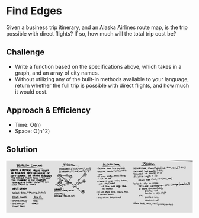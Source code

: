 # Find Edges
Given a business trip itinerary, and an Alaska Airlines route map, is the trip possible with direct flights? If so, how much will the total trip cost be?

## Challenge
- Write a function based on the specifications above, which takes in a graph, and an array of city names.
- Without utilizing any of the built-in methods available to your language, return whether the full trip is possible with direct flights, and how much it would cost.

## Approach & Efficiency
- Time: O(n)
- Space: O(n^2)

## Solution
![Whiteboard Image](whiteboard_img.jpg)